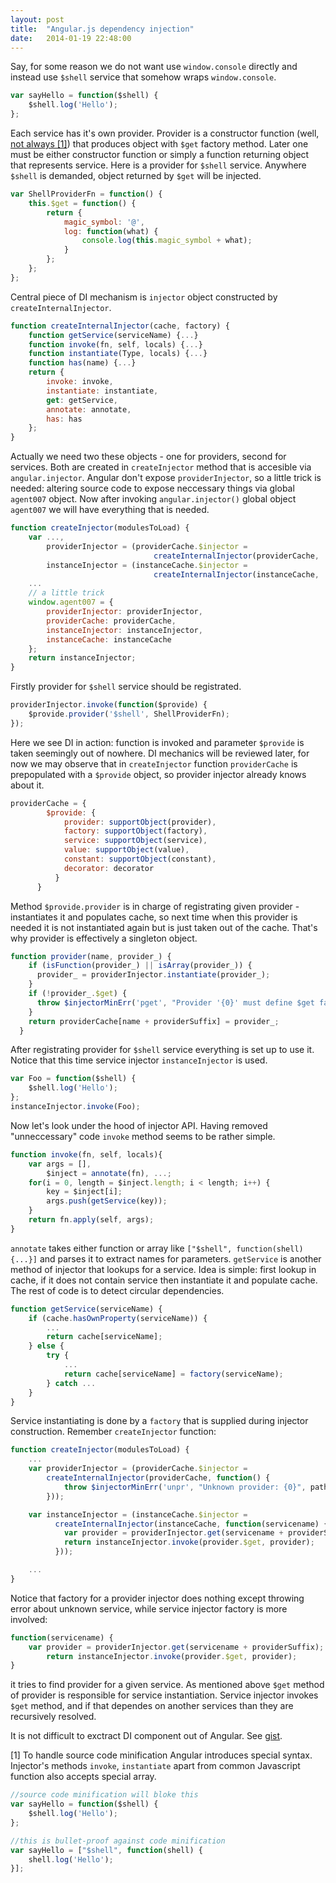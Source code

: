 ```yaml
---
layout: post
title:  "Angular.js dependency injection"
date:   2014-01-19 22:48:00
---
```


Say, for some reason we do not want use `window.console` directly and instead use `$shell` service that somehow wraps `window.console`.

```javascript
var sayHello = function($shell) {
    $shell.log('Hello');
};
```

Each service has it's own provider. Provider is a constructor function (well, [not always [1]](#note1)) that produces object with `$get` factory method. Later one must be either constructor function or simply a function returning object that represents service. Here is a provider for `$shell` service. Anywhere `$shell` is demanded, object returned by `$get` will be injected.

```javascript
var ShellProviderFn = function() {
    this.$get = function() {
        return {
            magic_symbol: '@',
            log: function(what) {
                console.log(this.magic_symbol + what);
            }
        };
    };
};
```

Central piece of DI mechanism is `injector` object constructed by `createInternalInjector`.

```javascript
function createInternalInjector(cache, factory) {
    function getService(serviceName) {...}
    function invoke(fn, self, locals) {...}
    function instantiate(Type, locals) {...}
    function has(name) {...}
    return {
        invoke: invoke,
        instantiate: instantiate,
        get: getService,
        annotate: annotate,
        has: has
    };
}
```
Actually we need two these objects - one for providers, second for services. Both are created in `createInjector` method that is accesible via `angular.injector`. Angular don't expose `providerInjector`, so a little trick is needed: altering source code to expose neccessary things via global `agent007` object. Now after invoking `angular.injector()` global object `agent007`  we will have everything that is needed.

```javascript
function createInjector(modulesToLoad) {
    var ...,
        providerInjector = (providerCache.$injector =
                                createInternalInjector(providerCache, ...),
        instanceInjector = (instanceCache.$injector =
                                createInternalInjector(instanceCache, ...);
    ...
    // a little trick
    window.agent007 = {
        providerInjector: providerInjector,
        providerCache: providerCache,
        instanceInjector: instanceInjector,
        instanceCache: instanceCache
    };
    return instanceInjector;
}
```

Firstly provider for `$shell` service should be registrated.

```javascript
providerInjector.invoke(function($provide) {
    $provide.provider('$shell', ShellProviderFn);
});
```

Here we see DI in action: function is invoked and parameter `$provide` is taken seemingly out of nowhere. DI mechanics will be reviewed later, for now we may observe that in `createInjector` function `providerCache` is prepopulated with a `$provide` object, so provider injector already knows about it.

```javascript
providerCache = {
        $provide: {
            provider: supportObject(provider),
            factory: supportObject(factory),
            service: supportObject(service),
            value: supportObject(value),
            constant: supportObject(constant),
            decorator: decorator
          }
      }
```

Method  `$provide.provider` is in charge of registrating given provider - instantiates it and populates cache, so next time when this provider is needed it is not instantiated again but is just taken out of the cache. That's why provider is effectively a singleton object.

```javascript
function provider(name, provider_) {
    if (isFunction(provider_) || isArray(provider_)) {
      provider_ = providerInjector.instantiate(provider_);
    }
    if (!provider_.$get) {
      throw $injectorMinErr('pget', "Provider '{0}' must define $get factory method.", name);
    }
    return providerCache[name + providerSuffix] = provider_;
  }
```

After registrating provider for `$shell` service everything is set up to use it. Notice that this time service injector `instanceInjector` is used.

```javascript
var Foo = function($shell) {
    $shell.log('Hello');
};
instanceInjector.invoke(Foo);
```

Now let's look under the hood of injector API. Having removed "unneccessary" code `invoke` method seems to be rather simple.

```javascript
function invoke(fn, self, locals){
    var args = [],
        $inject = annotate(fn), ...;
    for(i = 0, length = $inject.length; i < length; i++) {
        key = $inject[i];
        args.push(getService(key));
    }
    return fn.apply(self, args);
}
```

`annotate` takes either function or array like `["$shell", function(shell) {...}]` and parses it to extract names for parameters. `getService` is another method of injector that lookups for a service. Idea is simple: first lookup in cache, if it does not contain service then instantiate it and populate cache. The rest of code is to detect circular dependencies.

```javascript
function getService(serviceName) {
    if (cache.hasOwnProperty(serviceName)) {
        ...
        return cache[serviceName];
    } else {
        try {
            ...
            return cache[serviceName] = factory(serviceName);
        } catch ...
    }
}
```

Service instantiating is done by a `factory` that is supplied during injector construction. Remember `createInjector` function:

```javascript
function createInjector(modulesToLoad) {
    ...
    var providerInjector = (providerCache.$injector =
        createInternalInjector(providerCache, function() {
            throw $injectorMinErr('unpr', "Unknown provider: {0}", path.join(' <- '));
        }));

    var instanceInjector = (instanceCache.$injector =
          createInternalInjector(instanceCache, function(servicename) {
            var provider = providerInjector.get(servicename + providerSuffix);
            return instanceInjector.invoke(provider.$get, provider);
          }));

    ...
}
```

Notice that factory for a provider injector does nothing except throwing error about unknown service, while service injector factory is more involved:

```javascript
function(servicename) {
    var provider = providerInjector.get(servicename + providerSuffix);
        return instanceInjector.invoke(provider.$get, provider);
}
```
it tries to find provider for a given service. As mentioned above `$get` method of provider is responsible for service instantiation. Service injector invokes `$get` method, and if that dependes on another services than they are recursively resolved.

It is not difficult to exctract DI component out of Angular. See [gist](https://gist.github.com/kykyev/8630948).

<span id="note1">[1]&nbsp;</span>To handle source code minification Angular introduces special syntax. Injector's methods `invoke`, `instantiate` apart from common Javascript function also accepts special array.

```javascript
//source code minification will bloke this
var sayHello = function($shell) {
    $shell.log('Hello');
};

//this is bullet-proof against code minification
var sayHello = ["$shell", function(shell) {
    shell.log('Hello');
}];
```
